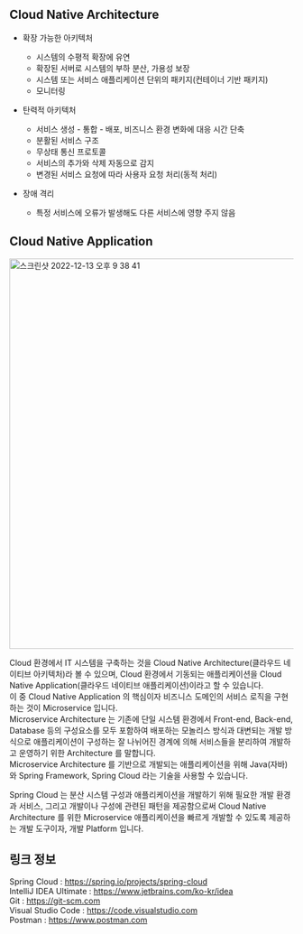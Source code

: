 ## Cloud Native Architecture
* 확장 가능한 아키텍처
  * 시스템의 수평적 확장에 유연
  * 확장된 서버로 시스템의 부하 분산, 가용성 보장
  * 시스템 또는 서비스 애플리케이션 단위의 패키지(컨테이너 기반 패키지)
  * 모니터링
  
* 탄력적 아키텍처
  * 서비스 생성 - 통합 - 배포, 비즈니스 환경 변화에 대응 시간 단축
  * 분활된 서비스 구조
  * 무상태 통신 프로토콜
  * 서비스의 추가와 삭제 자동으로 감지
  * 변경된 서비스 요청에 따라 사용자 요청 처리(동적 처리)
  
* 장애 격리
  * 특정 서비스에 오류가 발생해도 다른 서비스에 영향 주지 않음

## Cloud Native Application
<img width="692" alt="스크린샷 2022-12-13 오후 9 38 41" src="https://user-images.githubusercontent.com/58896783/207320442-4034aa1e-68d4-41bb-882a-d388d6ed3637.png">

Cloud 환경에서 IT 시스템을 구축하는 것을 Cloud Native Architecture(클라우드 네이티브 아키텍처)라 볼 수 있으며, Cloud 환경에서 기동되는 애플리케이션을 Cloud Native Application(클라우드 네이티브 애플리케이션)이라고 할 수 있습니다.   
이 중 Cloud Native Application 의 핵심이자 비즈니스 도메인의 서비스 로직을 구현하는 것이  Microservice 입니다.  
Microservice Architecture 는 기존에 단일 시스템 환경에서 Front-end, Back-end, Database 등의 구성요소를 모두 포함하여 배포하는 모놀리스 방식과 대변되는 개발 방식으로 애플리케이션이 구성하는 잘 나뉘어진 경계에 의해 서비스들을 분리하여 개발하고 운영하기 위한 Architecture 를 말합니다.   
Microservice Architecture 를 기반으로 개발되는 애플리케이션을 위해 Java(자바)와 Spring Framework, Spring Cloud 라는 기술을 사용할 수 있습니다.

Spring Cloud 는 분산 시스템 구성과 애플리케이션을 개발하기 위해 필요한 개발 환경과 서비스, 그리고 개발이나 구성에 관련된 패턴을 제공함으로써 Cloud Native Architecture 를 위한 Microservice 애플리케이션을 빠르게 개발할 수 있도록 제공하는 개발 도구이자, 개발 Platform 입니다.

## 링크 정보
Spring Cloud : https://spring.io/projects/spring-cloud  
IntelliJ IDEA Ultimate : https://www.jetbrains.com/ko-kr/idea  
Git : https://git-scm.com  
Visual Studio Code : https://code.visualstudio.com  
Postman : https://www.postman.com
